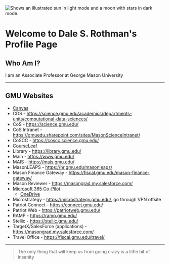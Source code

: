 <picture>
  <source media="(prefers-color-scheme: dark)" srcset="https://user-images.githubusercontent.com/25423296/163456776-7f95b81a-f1ed-45f7-b7ab-8fa810d529fa.png">
  <source media="(prefers-color-scheme: light)" srcset="https://user-images.githubusercontent.com/25423296/163456779-a8556205-d0a5-45e2-ac17-42d089e3c3f8.png">
  <img alt="Shows an illustrated sun in light mode and a moon with stars in dark mode." src="https://user-images.githubusercontent.com/25423296/163456779-a8556205-d0a5-45e2-ac17-42d089e3c3f8.png">
</picture>

# Welcome to Dale S. Rothman's Profile Page

## Who Am I?
I am an Associate Professor at George Mason University

---
## GMU Websites
* [Canvas](https://canvas.gmu.edu/login/canvas/)
* CDS - https://science.gmu.edu/academics/departments-units/computational-data-sciences/
* CoS - https://science.gmu.edu/
* CoS Intranet - https://gmuedu.sharepoint.com/sites/MasonScienceIntranet/  
* CoSCC - https://coscc.science.gmu.edu/
* [CourseLeaf]([https://shibboleth.gmu.edu/idp/profile/SAML2/Redirect/SSO?execution=e1s1](http://workingcatalog.gmu.edu/courseleaf))
* Library - https://library.gmu.edu/
* Main - https://www.gmu.edu/
* MAIS - https://mais.gmu.edu/
* MasonLEAPS - https://hr.gmu.edu/masonleaps/
* Mason Finance Gateway - https://fiscal.gmu.edu/mason-finance-gateway/
* Mason Reviewer - https://masongrad.my.salesforce.com/
* [Microsoft 365 Co-Pilot](https://m365.cloud.microsoft/)
  * [OneDrive](https://gmuedu-my.sharepoint.com/my?login_hint=drothma%40GMU%2EEDU&source=waffle)
* Microstrategy - https://microstrategy.gmu.edu/, go through VPN offsite
* Patriot Connect - https://connect.gmu.edu/
* Patriot Web - https://patriotweb.gmu.edu/
* RAMP - https://ramp.gmu.edu/
* Stellic - https://stellic.gmu.edu/
* TargetX/SalesForce (applications) - https://masongrad.my.salesforce.com/
* Travel Office - https://fiscal.gmu.edu/travel/

---
> The only thing that will keep us from going crazy is a little bit of insanity

<!--
**daler6/daler6** is a ✨ _special_ ✨ repository because its `README.md` (this file) appears on your GitHub profile.

Here are some ideas to get you started:

- 🔭 I’m currently working on ...
- 🌱 I’m currently learning ...
- 👯 I’m looking to collaborate on ...
- 🤔 I’m looking for help with ...
- 💬 Ask me about ...
- 📫 How to reach me: ...
- 😄 Pronouns: ...
- ⚡ Fun fact: ...
-->

